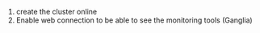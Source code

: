 1. create the cluster online 
2. Enable web connection to be able to see the monitoring tools (Ganglia)


